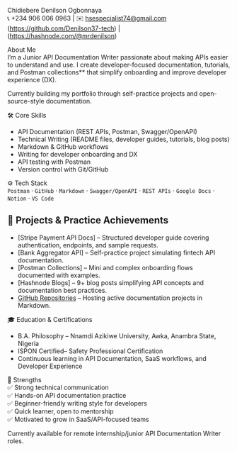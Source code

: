  Chidiebere Denilson Ogbonnaya  
📞 +234 906 006 0963 | ✉️ hsespecialist74@gmail.com  
(https://github.com/Denilson37-tech) | (https://hashnode.com/@mrdenilson)

 About Me  
I’m a Junior API Documentation Writer passionate about making APIs easier to understand and use. I create developer-focused documentation, tutorials, and Postman collections** that simplify onboarding and improve developer experience (DX).  

Currently building my portfolio through self-practice projects and open-source-style documentation.

 🛠 Core Skills  
- API Documentation (REST APIs, Postman, Swagger/OpenAPI)  
- Technical Writing (README files, developer guides, tutorials, blog posts)  
- Markdown & GitHub workflows  
- Writing for developer onboarding and DX  
- API testing with Postman  
- Version control with Git/GitHub  

 ⚙️ Tech Stack  
`Postman` · `GitHub` · `Markdown` · `Swagger/OpenAPI` · `REST APIs` · `Google Docs` · `Notion` · `VS Code`

## 🚀 Projects & Practice Achievements  
- [Stripe Payment API Docs] – Structured developer guide covering authentication, endpoints, and sample requests.  
- [Bank Aggregator API] – Self-practice project simulating fintech API documentation.  
- [Postman Collections] – Mini and complex onboarding flows documented with examples.  
- [Hashnode Blogs] – 9+ blog posts simplifying API concepts and documentation best practices.  
- [GitHub Repositories](https://github.com/Denilson37-tech) – Hosting active documentation projects in Markdown.  

🎓 Education & Certifications  
- B.A. Philosophy – Nnamdi Azikiwe University, Awka, Anambra State, Nigeria  
- ISPON Certified– Safety Professional Certification  
- Continuous learning in API Documentation, SaaS workflows, and Developer Experience  

🌟 Strengths  
✅ Strong technical communication  
✅ Hands-on API documentation practice  
✅ Beginner-friendly writing style for developers  
✅ Quick learner, open to mentorship  
✅ Motivated to grow in SaaS/API-focused teams  

Currently available for remote internship/junior API Documentation Writer roles.
